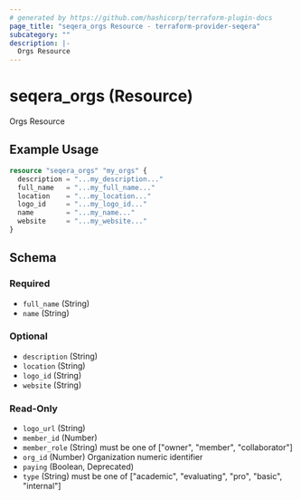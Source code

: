 ```yaml
---
# generated by https://github.com/hashicorp/terraform-plugin-docs
page_title: "seqera_orgs Resource - terraform-provider-seqera"
subcategory: ""
description: |-
  Orgs Resource
---
```


# seqera_orgs (Resource)

Orgs Resource

## Example Usage

```terraform
resource "seqera_orgs" "my_orgs" {
  description = "...my_description..."
  full_name   = "...my_full_name..."
  location    = "...my_location..."
  logo_id     = "...my_logo_id..."
  name        = "...my_name..."
  website     = "...my_website..."
}
```

<!-- schema generated by tfplugindocs -->
## Schema

### Required

- `full_name` (String)
- `name` (String)

### Optional

- `description` (String)
- `location` (String)
- `logo_id` (String)
- `website` (String)

### Read-Only

- `logo_url` (String)
- `member_id` (Number)
- `member_role` (String) must be one of ["owner", "member", "collaborator"]
- `org_id` (Number) Organization numeric identifier
- `paying` (Boolean, Deprecated)
- `type` (String) must be one of ["academic", "evaluating", "pro", "basic", "internal"]
